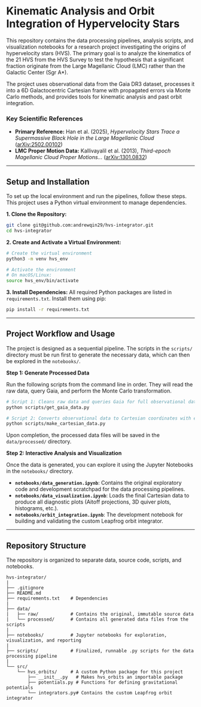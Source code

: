 # Kinematic Analysis and Orbit Integration of Hypervelocity Stars

This repository contains the data processing pipelines, analysis scripts, and visualization notebooks for a research project investigating the origins of hypervelocity stars (HVS). The primary goal is to analyze the kinematics of the 21 HVS from the HVS Survey to test the hypothesis that a significant fraction originate from the Large Magellanic Cloud (LMC) rather than the Galactic Center (Sgr A*).

The project uses observational data from the Gaia DR3 dataset, processes it into a 6D Galactocentric Cartesian frame with propagated errors via Monte Carlo methods, and provides tools for kinematic analysis and past orbit integration.

### Key Scientific References
- **Primary Reference:** Han et al. (2025), *Hypervelocity Stars Trace a Supermassive Black Hole in the Large Magellanic Cloud* ([arXiv:2502.00102](https://arxiv.org/abs/2502.00102))
- **LMC Proper Motion Data:** Kallivayalil et al. (2013), *Third-epoch Magellanic Cloud Proper Motions...* ([arXiv:1301.0832](https://arxiv.org/abs/1301.0832))

---

## Setup and Installation

To set up the local environment and run the pipelines, follow these steps. This project uses a Python virtual environment to manage dependencies.

**1. Clone the Repository:**
```bash
git clone git@github.com:andrewqin29/hvs-integrator.git
cd hvs-integrator
```

**2. Create and Activate a Virtual Environment:**
```bash
# Create the virtual environment
python3 -m venv hvs_env

# Activate the environment
# On macOS/Linux:
source hvs_env/bin/activate
```

**3. Install Dependencies:**
All required Python packages are listed in `requirements.txt`. Install them using pip:
```bash
pip install -r requirements.txt
```

---

## Project Workflow and Usage

The project is designed as a sequential pipeline. The scripts in the `scripts/` directory must be run first to generate the necessary data, which can then be explored in the `notebooks/`.

**Step 1: Generate Processed Data**

Run the following scripts from the command line in order. They will read the raw data, query Gaia, and perform the Monte Carlo transformation.

```bash
# Script 1: Cleans raw data and queries Gaia for full observational data
python scripts/get_gaia_data.py

# Script 2: Converts observational data to Cartesian coordinates with errors
python scripts/make_cartesian_data.py
```
Upon completion, the processed data files will be saved in the `data/processed/` directory.

**Step 2: Interactive Analysis and Visualization**

Once the data is generated, you can explore it using the Jupyter Notebooks in the `notebooks/` directory.

* **`notebooks/data_generation.ipynb`**: Contains the original exploratory code and development scratchpad for the data processing pipelines.
* **`notebooks/data_visualization.ipynb`**: Loads the final Cartesian data to produce all diagnostic plots (Aitoff projections, 3D quiver plots, histograms, etc.).
* **`notebooks/orbit_integration.ipynb`**: The development notebook for building and validating the custom Leapfrog orbit integrator.

---

## Repository Structure

The repository is organized to separate data, source code, scripts, and notebooks.

```
hvs-integrator/
|
├── .gitignore         
├── README.md          
├── requirements.txt    # Dependencies
|
├── data/
|   ├── raw/            # Contains the original, immutable source data
|   └── processed/      # Contains all generated data files from the scripts
|
├── notebooks/          # Jupyter notebooks for exploration, visualization, and reporting
|
├── scripts/            # Finalized, runnable .py scripts for the data processing pipeline
|
└── src/
    └── hvs_orbits/     # A custom Python package for this project
        ├── __init__.py   # Makes hvs_orbits an importable package
        ├── potentials.py # Functions for defining gravitational potentials
        └── integrators.py# Contains the custom Leapfrog orbit integrator
